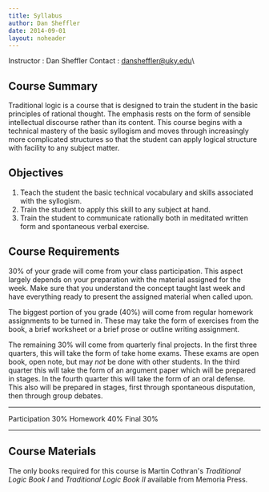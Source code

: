 ```yaml
---
title: Syllabus
author: Dan Sheffler
date: 2014-09-01
layout: noheader
---
```


Instructor
:   Dan Sheffler
Contact
:   dansheffler@uky.edu\



## Course Summary ##

Traditional logic is a course that is designed to train the student in the basic principles of rational thought.  The emphasis rests on the form of sensible intellectual discourse rather than its content.  This course begins with a technical mastery of the basic syllogism and moves through increasingly more complicated structures so that the student can apply logical structure with facility to any subject matter.


## Objectives ##

1.  Teach the student the basic technical vocabulary and skills
    associated with the syllogism.
2.  Train the student to apply this skill to any subject at hand.
3.  Train the student to communicate rationally both in meditated
    written form and spontaneous verbal exercise.


## Course Requirements ##

30% of your grade will come from your class participation.  This aspect largely depends on your preparation with the material assigned for the week. Make sure that you understand the concept taught last week and have everything ready to present the assigned material when called upon.

The biggest portion of you grade (40%) will come from regular homework assignments to be turned in.  These may take the form of exercises from the book, a brief worksheet or a brief prose or outline writing assignment.

The remaining 30% will come from quarterly final projects. In the first three quarters, this will take the form of take home exams. These exams are open book, open note, but may *not* be done with other students.  In the third quarter this will take the form of an argument paper which will be prepared in stages.  In the fourth quarter this will take the form of an oral defense.  This also will be prepared in stages, first through spontaneous disputation, then through group debates.

------------------- ----
Participation       30%
Homework            40%
Final               30%
------------------- ----


## Course Materials ##

The only books required for this course is Martin Cothran's *Traditional Logic Book I*  and *Traditional Logic Book II* available from Memoria Press.

